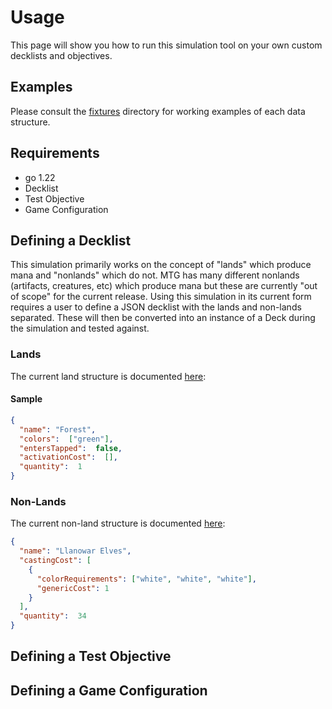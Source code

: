 # Usage

This page will show you how to run this simulation tool on your own custom decklists and objectives.

## Examples
Please consult the [fixtures](../fixtures) directory for working examples of each data structure. 

## Requirements
* go 1.22
* Decklist
* Test Objective
* Game Configuration

## Defining a Decklist
This simulation primarily works on the concept of "lands" which produce mana and "nonlands" which do not. 
MTG has many different nonlands (artifacts, creatures, etc) which produce mana but these are currently "out of scope" for the current release.
Using this simulation in its current form requires a user to define a JSON decklist with the lands and non-lands separated. 
These will then be converted into an instance of a Deck during the simulation and tested against. 

### Lands
The current land structure is documented [here](package/model/decklist.go):

#### Sample
```json
{
  "name": "Forest",
  "colors":  ["green"],
  "entersTapped":  false,
  "activationCost":  [],
  "quantity":  1
}
```

### Non-Lands
The current non-land structure is documented [here](package/model/decklist.go):

```json
{
  "name": "Llanowar Elves",
  "castingCost": [
    {
      "colorRequirements": ["white", "white", "white"],
      "genericCost": 1
    }
  ],
  "quantity":  34
}
```

## Defining a Test Objective


## Defining a Game Configuration
